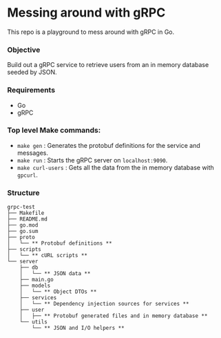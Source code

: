 # Messing around with gRPC

This repo is a playground to mess around with gRPC in Go.

### Objective
Build out a gRPC service to retrieve users from an in memory database seeded by JSON.

### Requirements
- Go
- gRPC

### Top level Make commands:
- `make gen` : Generates the protobuf definitions for the service and messages.
- `make run` : Starts the gRPC server on `localhost:9090`.
- `make curl-users` : Gets all the data from the in memory database with `gpcurl`.

### Structure
```
grpc-test
├── Makefile
├── README.md
├── go.mod
├── go.sum
├── proto
│   └── ** Protobuf definitions **
├── scripts
│   └── ** cURL scripts **
└── server
    ├── db
    │   └── ** JSON data **
    ├── main.go
    ├── models
    │   └── ** Object DTOs **
    ├── services
    │   └── ** Dependency injection sources for services **
    ├── user
    │   ├── ** Protobuf generated files and in memory database **
    └── utils
        └── ** JSON and I/O helpers **
```
